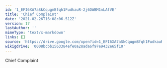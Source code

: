 ```yaml
---
id: '1_EFI6XA7aSkCqugmBfqh1FudkauR-2j6DWBM1nLAfVE'
title: 'Chief Complaint'
date: '2021-02-26T16:08:06.512Z'
version: 17
lastAuthor: ''
mimeType: 'text/x-markdown'
links: []
source: 'https://drive.google.com/open?id=1_EFI6XA7aSkCqugmBfqh1FudkauR-2j6DWBM1nLAfVE'
wikigdrive: '0008bcbb1563384efe0a28ada6f97e9432e65f10'
---
```

Chief Complaint
